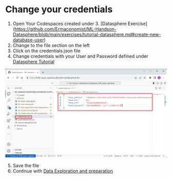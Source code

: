 # Change your credentials

1. Open Your Codespaces created under 3. [Datasphere Exercise] (https://github.com/Ermaconomist/ML-Handson-Datasphere/blob/main/exercises/tutorial-datasphere.md#create-new-database-user)  
2. Change to the file section on the left
3. Click on the credentials.json file
4. Change credentials with your User and Password defined under [Datasphere Tutorial](/exercises/tutorial-datasphere.md) 

![It should look like this and should be editable](../01_Assets/img/030_credentials.png) 

5. Save the file 
6. Continue with [Data Exploration and preparation](/exercises/10-Data-exploration-and-preparation.ipynb)




